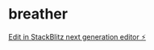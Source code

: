 # breather

[Edit in StackBlitz next generation editor ⚡️](https://stackblitz.com/~/github.com/bowesdorp16/breather)